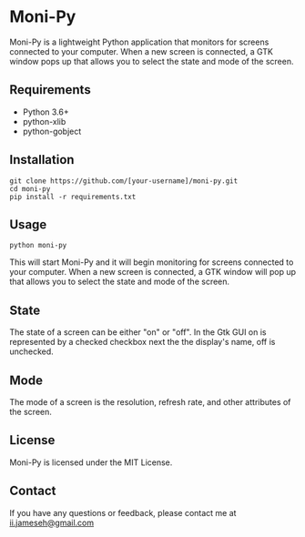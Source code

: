 # Moni-Py

Moni-Py is a lightweight Python application that monitors for screens connected to your computer. When a new screen is connected, a GTK window pops up that allows you to select the state and mode of the screen.

## Requirements

* Python 3.6+
* python-xlib
* python-gobject

## Installation

```
git clone https://github.com/[your-username]/moni-py.git
cd moni-py
pip install -r requirements.txt
```

## Usage

```
python moni-py
```

This will start Moni-Py and it will begin monitoring for screens connected to your computer. When a new screen is connected, a GTK window will pop up that allows you to select the state and mode of the screen.

## State

The state of a screen can be either "on" or "off". In the Gtk GUI on is represented by a checked checkbox next the the display's name, off is unchecked.

## Mode

The mode of a screen is the resolution, refresh rate, and other attributes of the screen.

## License

Moni-Py is licensed under the MIT License.

## Contact

If you have any questions or feedback, please contact me at ii.jameseh@gmail.com 
